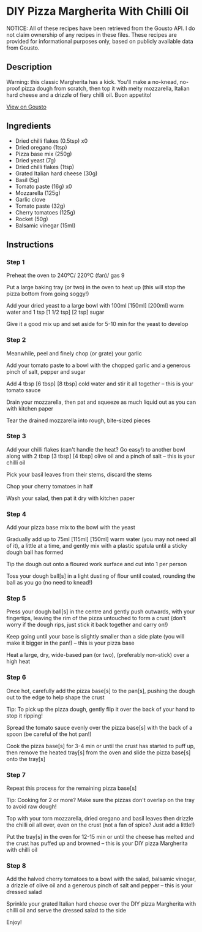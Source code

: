 # DIY Pizza Margherita With Chilli Oil

NOTICE: All of these recipes have been retrieved from the Gousto API. I do not claim ownership of any recipes in these files. These recipes are provided for informational purposes only, based on publicly available data from Gousto.

## Description

Warning: this classic Margherita has a kick. You'll make a no-knead, no-proof pizza dough from scratch, then top it with melty mozzarella, Italian hard cheese and a drizzle of fiery chilli oil. Buon appetito!

[View on Gousto](https://www.gousto.co.uk/recipes/cookbook/diy-pizza-margherita-with-chilli-oil)

## Ingredients

- Dried chilli flakes (0.5tsp) x0
- Dried oregano (1tsp)
- Pizza base mix (250g)
- Dried yeast (7g)
- Dried chilli flakes (1tsp)
- Grated Italian hard cheese (30g)
- Basil (5g)
- Tomato paste (16g) x0
- Mozzarella (125g)
- Garlic clove
- Tomato paste (32g)
- Cherry tomatoes (125g)
- Rocket (50g)
- Balsamic vinegar (15ml)

## Instructions


### Step 1

Preheat the oven to 240ºC/ 220ºC (fan)/ gas 9

Put a large baking tray (or two) in the oven to heat up (this will stop the pizza bottom from going soggy!)

Add your dried yeast to a large bowl with 100ml <span class="text-purple">[150ml]</span> <span class="text-danger">[200ml]</span> warm water and 1 tsp <span class="text-purple">[1 1/2 tsp]</span><span class="text-danger"> [2 tsp] </span>sugar

Give it a good mix up and set aside for 5-10 min for the yeast to develop


### Step 2

Meanwhile, peel and finely chop (or grate) your garlic

Add your tomato paste to a bowl with the chopped garlic and a generous pinch of salt, pepper and sugar

Add 4 tbsp <span class="text-purple">[6 tbsp]</span> <span class="text-danger">[8 tbsp]</span> cold water and stir it all together – this is your tomato sauce

Drain your mozzarella, then pat and squeeze as much liquid out as you can with kitchen paper

Tear the drained mozzarella into rough, bite-sized pieces


### Step 3

Add your chilli flakes (can't handle the heat? Go easy!) to another bowl along with 2 tbsp <span class="text-purple">[3 tbsp]</span> <span class="text-danger">[4 tbsp]</span> olive oil and a pinch of salt – this is your chilli oil

Pick your basil leaves from their stems, discard the stems

Chop your cherry tomatoes in half

Wash your salad, then pat it dry with kitchen paper


### Step 4

Add your pizza base mix to the bowl with the yeast

Gradually add up to 75ml <span class="text-purple">[115ml] </span><span class="text-danger">[150ml] </span>warm water (you may not need all of it), a little at a time, and gently mix with a plastic spatula until a sticky dough ball has formed

Tip the dough out onto a floured work surface and cut into 1 per person

Toss your dough ball[s] in a light dusting of flour until coated, rounding the ball as you go<span class="text-danger"> </span>(no need to knead!)


### Step 5

Press your dough ball[s] in the centre and gently push outwards, with your fingertips, leaving the rim of the pizza untouched to form a crust (don't worry if the dough rips, just stick it back together and carry on!)

Keep going until your base is slightly smaller than a side plate (you will make it bigger in the pan!) – this is your pizza base

Heat a large, dry, wide-based pan (or two), (preferably non-stick) over a high heat


### Step 6

Once hot, carefully add the pizza base[s]<span class="text-danger"> </span>to the pan[s], pushing the dough out to the edge to help shape the crust

Tip: To pick up the pizza dough, gently flip it over the back of your hand to stop it ripping!

Spread the tomato sauce evenly over the pizza base[s] with the back of a spoon (be careful of the hot pan!)

Cook the pizza base[s]<span class="text-danger"> </span>for 3-4 min or until the crust has started to puff up, then remove the heated tray[s]<span class="text-danger"> </span>from the oven and slide the pizza base[s] onto the tray[s]


### Step 7

Repeat this process for the remaining pizza base[s]

Tip: Cooking for 2 or more? Make sure the pizzas don't overlap on the tray to avoid raw dough!

Top with your torn mozzarella, dried oregano and basil leaves then drizzle the chilli oil all over, even on the crust (not a fan of spice? Just add a little!)

Put the tray[s] in the oven for 12-15 min or until the cheese has melted and the crust has puffed up and browned – this is your DIY pizza Margherita with chilli oil

### Step 8

Add the halved cherry tomatoes to a bowl with the salad, balsamic vinegar, a drizzle of olive oil and a generous pinch of salt and pepper – this is your dressed salad

Sprinkle your grated Italian hard cheese over the DIY pizza Margherita with chilli oil and serve the dressed salad to the side

Enjoy!

